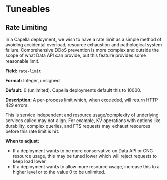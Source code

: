 # Tuneables

## Rate Limiting

In a Capella deployment, we wish to have a rate limit as a simple method of avoiding accidental overload, resource exhaustion and pathological system failure.
Comprehensive DDoS prevention is more complex and outside the scope of what Data API can provide, but this feature provides some reasonable limit.

**Field:** `rate-limit`

**Format:** Integer, unsigned

**Default:** 0 (unlimited). Capella deployments default this to 10000.

**Description:** A per-process limit which, when exceeded, will return HTTP 429 errors.

This is service independent and resource usage/complexity of underlying services called may not align. For example, KV operations with options like durability, complex queries, and FTS requests may exhaust resources before this rate limit is hit.

**When to adjust:** 
- If a deployment wants to be more conservative on Data API or CNG resource usage, this may be tuned lower which will reject requests to keep load lower.
- If a deployment wants to allow more resource usage, increase this to a higher level or to the value 0 to be unlimited.